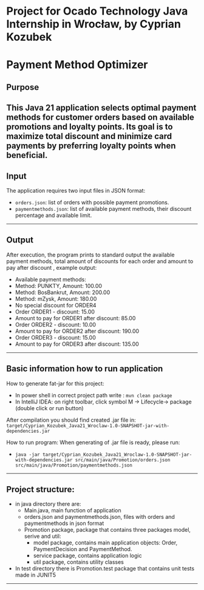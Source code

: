 # Project for Ocado Technology Java Internship in Wrocław, by Cyprian Kozubek

# Payment Method Optimizer
## Purpose
This Java 21 application selects optimal payment methods 
for customer orders based on available promotions and loyalty points.
Its goal is to maximize total discount and minimize card payments by preferring
loyalty points when beneficial.
---
## Input

The application requires two input files in JSON format:

- `orders.json`: list of orders with possible payment promotions.
- `paymentmethods.json`: list of available payment methods, their discount percentage and available limit.

---
## Output

After execution, the program prints to standard output the available payment methods,
total amount of discounts for each order and amount to pay after discount
, example output:
* Available payment methods:
* Method: PUNKTY, Amount: 100.00
* Method: BosBankrut, Amount: 200.00
* Method: mZysk, Amount: 180.00
* No special discount for ORDER4
* Order ORDER1 - discount: 15.00
* Amount to pay for ORDER1 after discount: 85.00
* Order ORDER2 - discount: 10.00
* Amount to pay for ORDER2 after discount: 190.00
* Order ORDER3 - discount: 15.00
* Amount to pay for ORDER3 after discount: 135.00
---
## Basic information how to run application
How to generate fat-jar for this project:
* In power shell in correct project path write : `mvn clean package`
* In IntelliJ IDEA: on right toolbar, click symbol 
M -> Lifecycle-> package (double click or run button)

After compilation you should find created .jar file in:
`target/Cyprian_Kozubek_Java21_Wroclaw-1.0-SNAPSHOT-jar-with-dependencies.jar`

How to run program:
When generating of .jar file is ready, please run:
* `java -jar target/Cyprian_Kozubek_Java21_Wroclaw-1.0-SNAPSHOT-jar-with-dependencies.jar src/main/java/Promotion/orders.json src/main/java/Promotion/paymentmethods.json`
---
## Project structure:
* in java directory there are:
  * Main.java, main function of application
  * orders.json and paymentmethods.json, files with orders and paymentmethods in json format
  * Promotion package, package that contains three packages model, serive and util:
    * model package, contains main application objects:
    Order, PaymentDecision and PaymentMethod.
    * service package, contains application logic 
    * util package, contains utility classes
* In test directory there is Promotion.test package that contains 
unit tests made in JUNIT5
---
